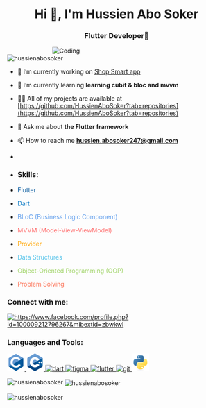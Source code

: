 <h1 align="center">Hi 👋, I'm Hussien Abo Soker</h1>
<h3 align="center">Flutter Developer📱</h3>
<img align="right" alt="Coding" width="400" src="https://camo.githubusercontent.com/7de37139d0b4c1ce40865e799b446c0e963a3dd8fb68d239707237c40604fa3d/68747470733a2f2f63646e2e6472696262626c652e636f6d2f75736572732f3733303730332f73637265656e73686f74732f363538313234332f6176656e746f2e676966">
<p align="left"> <img src="https://komarev.com/ghpvc/?username=hussienabosoker&label=Profile%20views&color=0e75b6&style=flat" alt="hussienabosoker" /> </p>

- 🔭 I’m currently working on [Shop Smart app](https://github.com/HussienAboSoker/shop_smart_users)

- 🌱 I’m currently learning **learning cubit & bloc and mvvm**

- 👨‍💻 All of my projects are available at [https://github.com/HussienAboSoker?tab=repositories](https://github.com/HussienAboSoker?tab=repositories)

- 💬 Ask me about **the Flutter framework**

- 📫 How to reach me **‪hussien.abosoker247@gmail.com‬‏**
- 
- ### Skills:

- <font color="#02569B">Flutter</font>
- <font color="#0175C2">Dart</font>
- <font color="#5D9CEC">BLoC (Business Logic Component)</font>
- <font color="#FF6B6B">MVVM (Model-View-ViewModel)</font>
- <font color="#FFA400">Provider</font>
- <font color="#4FC1E9">Data Structures</font>
- <font color="#A0D468">Object-Oriented Programming (OOP)</font>
- <font color="#FC6E51">Problem Solving</font>



<h3 align="left">Connect with me:</h3>
<p align="left">
<a href="https://fb.com/https://www.facebook.com/profile.php?id=100009212796267&mibextid=zbwkwl" target="blank"><img align="center" src="https://raw.githubusercontent.com/rahuldkjain/github-profile-readme-generator/master/src/images/icons/Social/facebook.svg" alt="https://www.facebook.com/profile.php?id=100009212796267&mibextid=zbwkwl" height="30" width="40" /></a>
</p>

<h3 align="left">Languages and Tools:</h3>
<p align="left"> <a href="https://www.cprogramming.com/" target="_blank" rel="noreferrer"> <img src="https://raw.githubusercontent.com/devicons/devicon/master/icons/c/c-original.svg" alt="c" width="40" height="40"/> </a> <a href="https://www.w3schools.com/cpp/" target="_blank" rel="noreferrer"> <img src="https://raw.githubusercontent.com/devicons/devicon/master/icons/cplusplus/cplusplus-original.svg" alt="cplusplus" width="40" height="40"/> </a> <a href="https://dart.dev" target="_blank" rel="noreferrer"> <img src="https://www.vectorlogo.zone/logos/dartlang/dartlang-icon.svg" alt="dart" width="40" height="40"/> </a> <a href="https://www.figma.com/" target="_blank" rel="noreferrer"> <img src="https://www.vectorlogo.zone/logos/figma/figma-icon.svg" alt="figma" width="40" height="40"/> </a> <a href="https://flutter.dev" target="_blank" rel="noreferrer"> <img src="https://www.vectorlogo.zone/logos/flutterio/flutterio-icon.svg" alt="flutter" width="40" height="40"/> </a> <a href="https://git-scm.com/" target="_blank" rel="noreferrer"> <img src="https://www.vectorlogo.zone/logos/git-scm/git-scm-icon.svg" alt="git" width="40" height="40"/> </a> <a href="https://www.python.org" target="_blank" rel="noreferrer"> <img src="https://raw.githubusercontent.com/devicons/devicon/master/icons/python/python-original.svg" alt="python" width="40" height="40"/> </a> </p>

<p><img align="left" src="https://github-readme-stats.vercel.app/api/top-langs?username=hussienabosoker&show_icons=true&locale=en&layout=compact" alt="hussienabosoker" /></p>

<p>&nbsp;<img align="center" src="https://github-readme-stats.vercel.app/api?username=hussienabosoker&show_icons=true&locale=en" alt="hussienabosoker" /></p>

<p><img align="center" src="https://github-readme-streak-stats.herokuapp.com/?user=hussienabosoker&" alt="hussienabosoker" /></p>
